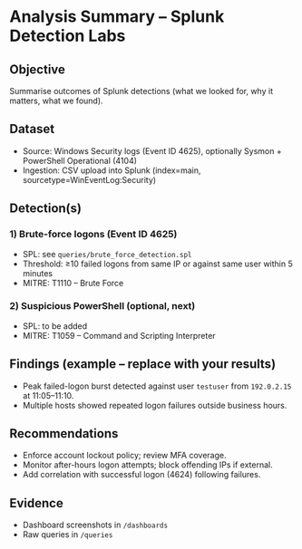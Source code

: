 # Analysis Summary – Splunk Detection Labs

## Objective
Summarise outcomes of Splunk detections (what we looked for, why it matters, what we found).

## Dataset
- Source: Windows Security logs (Event ID 4625), optionally Sysmon + PowerShell Operational (4104)
- Ingestion: CSV upload into Splunk (index=main, sourcetype=WinEventLog:Security)

## Detection(s)
### 1) Brute-force logons (Event ID 4625)
- SPL: see `queries/brute_force_detection.spl`
- Threshold: ≥10 failed logons from same IP or against same user within 5 minutes
- MITRE: T1110 – Brute Force

### 2) Suspicious PowerShell (optional, next)
- SPL: to be added
- MITRE: T1059 – Command and Scripting Interpreter

## Findings (example – replace with your results)
- Peak failed-logon burst detected against user `testuser` from `192.0.2.15` at 11:05–11:10.
- Multiple hosts showed repeated logon failures outside business hours.

## Recommendations
- Enforce account lockout policy; review MFA coverage.
- Monitor after-hours logon attempts; block offending IPs if external.
- Add correlation with successful logon (4624) following failures.

## Evidence
- Dashboard screenshots in `/dashboards`
- Raw queries in `/queries`
